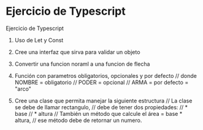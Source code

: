 # Ejercicio de Typescript
Ejercicio de Typescript

1) Uso de Let y Const

2) Cree una interfaz que sirva para validar un objeto

3) Convertir una funcion noraml a una funcion de flecha

4) Función con parametros obligatorios, opcionales y por defecto
// donde NOMBRE = obligatorio
//       PODER  = opcional
//       ARMA   = por defecto = "arco"


5) Cree una clase que permita manejar la siguiente estructura
// La clase se debe de llamar rectangulo,
// debe de tener dos propiedades:
//   * base
//   * altura
// También un método que calcule el área  =  base * altura,
// ese método debe de retornar un numero.

